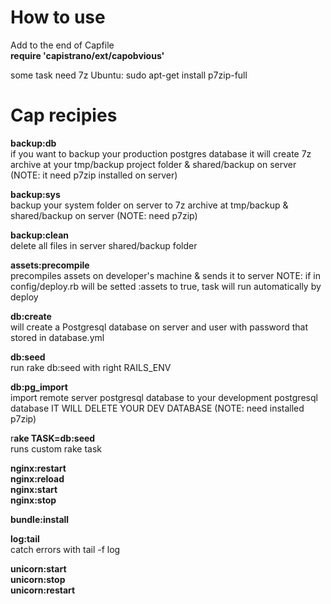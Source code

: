 How to use
======

Add to the end of Capfile  
 **require 'capistrano/ext/capobvious'**

some task need 7z
Ubuntu: sudo apt-get install p7zip-full


Cap recipies
======

**backup:db**  
if you want to backup your production postgres database
it will create 7z archive at your tmp/backup project folder & shared/backup on server (NOTE: it need p7zip installed on server)

**backup:sys**  
backup your system folder on server to 7z archive at tmp/backup & shared/backup on server (NOTE: need p7zip)

**backup:clean**  
delete all files in server shared/backup folder


**assets:precompile**  
precompiles assets on developer's machine & sends it to server
NOTE:
if in config/deploy.rb will be setted :assets to true, task will run automatically by deploy


**db:create**  
will create a Postgresql database on server and user with password that stored in database.yml

**db:seed**  
run rake db:seed with right RAILS_ENV

**db:pg_import**  
import remote server postgresql database to your development postgresql database IT WILL DELETE YOUR DEV DATABASE (NOTE: need installed p7zip)


r**ake TASK=db:seed**  
runs custom rake task



**nginx:restart**  
**nginx:reload**  
**nginx:start**  
**nginx:stop**  



**bundle:install**


**log:tail**  
catch errors with tail -f log



**unicorn:start**  
**unicorn:stop**  
**unicorn:restart**  
